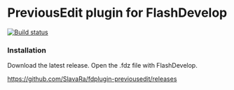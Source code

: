 PreviousEdit plugin for FlashDevelop
========================
[![Build status](https://ci.appveyor.com/api/projects/status/195iulhhi3rq0mq5?svg=true)](https://ci.appveyor.com/project/slavara/fdplugin-previousedit)

### Installation

Download the latest release. Open the .fdz file with FlashDevelop.

https://github.com/SlavaRa/fdplugin-previousedit/releases